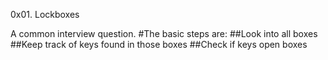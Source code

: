 0x01. Lockboxes

A common interview question.
#The basic steps are:
##Look into all boxes
##Keep track of keys found in those boxes
##Check if keys open boxes

